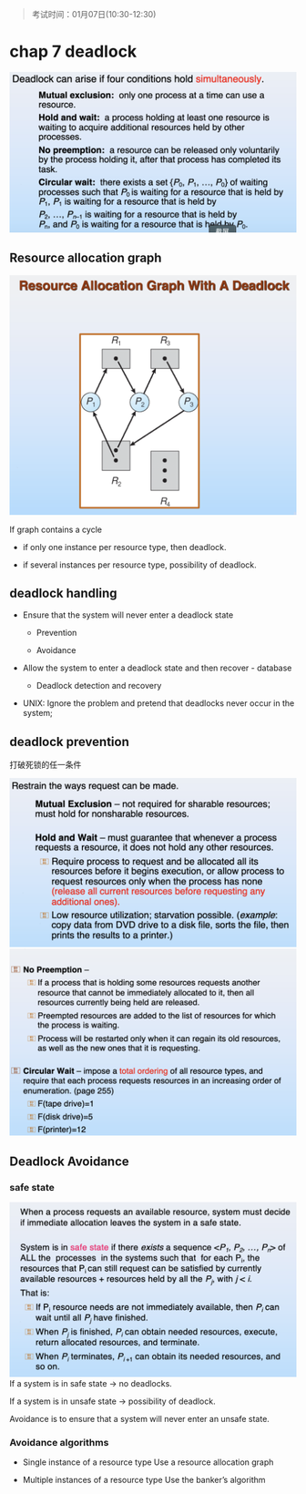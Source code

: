 > 考试时间：01月07日(10:30-12:30)

# chap 7 deadlock
![](pics/rag.png)
## Resource allocation graph
![](pics/rag1.png)

If graph contains a cycle 

+ if only one instance per resource type, then deadlock.

+ if several instances per resource type, possibility of deadlock.

## deadlock handling
+ Ensure that the system will never enter a deadlock state
    + Prevention

    + Avoidance

+ Allow the system to enter a deadlock state and then recover - database

    + Deadlock detection and recovery

+ UNIX: Ignore the problem and pretend that deadlocks never occur in the system;
## deadlock prevention
打破死锁的任一条件

![alt text](pics/ddlp.png)
![alt text](pics/ddlp1.png)

## Deadlock Avoidance
### safe state
![alt text](pics/ddlv.png)
If a system is in safe state -> no deadlocks.

If a system is in unsafe state -> possibility of deadlock.

Avoidance is to ensure that a system will never enter an unsafe state. 

### Avoidance algorithms
+ Single instance of a resource type
    Use a resource allocation graph

+ Multiple instances of a resource type
    Use the banker’s algorithm